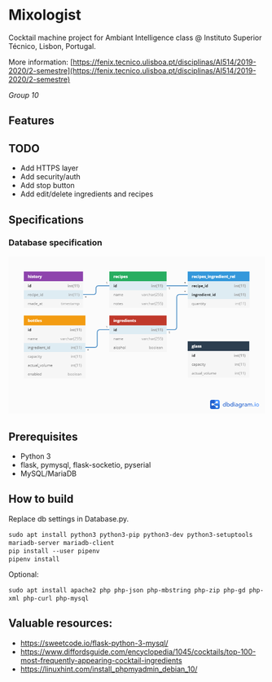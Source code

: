 # Mixologist

Cocktail machine project for Ambiant Intelligence class @ Instituto Superior Técnico, Lisbon, Portugal.

More information: [https://fenix.tecnico.ulisboa.pt/disciplinas/AI514/2019-2020/2-semestre](https://fenix.tecnico.ulisboa.pt/disciplinas/AI514/2019-2020/2-semestre)

*Group 10*

## Features

## TODO
- Add HTTPS layer
- Add security/auth
- Add stop button
- Add edit/delete ingredients and recipes

## Specifications

### Database specification

![Database relationship diagram](database.png "Database relationship diagram")

## Prerequisites

- Python 3
- flask, pymysql, flask-socketio, pyserial
- MySQL/MariaDB

## How to build

Replace db settings in Database.py.
```
sudo apt install python3 python3-pip python3-dev python3-setuptools mariadb-server mariadb-client
pip install --user pipenv
pipenv install
```
Optional:
```
sudo apt install apache2 php php-json php-mbstring php-zip php-gd php-xml php-curl php-mysql

```

## Valuable resources:

- https://sweetcode.io/flask-python-3-mysql/
- https://www.diffordsguide.com/encyclopedia/1045/cocktails/top-100-most-frequently-appearing-cocktail-ingredients
- https://linuxhint.com/install_phpmyadmin_debian_10/